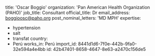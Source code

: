 title: 'Oscar Boggio'
organization: 'Pan American Health Organization (PAHO)'
job_title: Consultant
official_title: Dr
email_address: boggioosc@paho.org
post_nominal_letters: 'MD MPH'
expertise:
  - hypertension
  - salt
  - transfat
country:
  - Perú
works_in: Perú
import_id: 8441d1d6-7f0e-442b-9fa0-32e594a4e4bb
id: 42b47401-8658-4647-8e63-a2470c156de5
